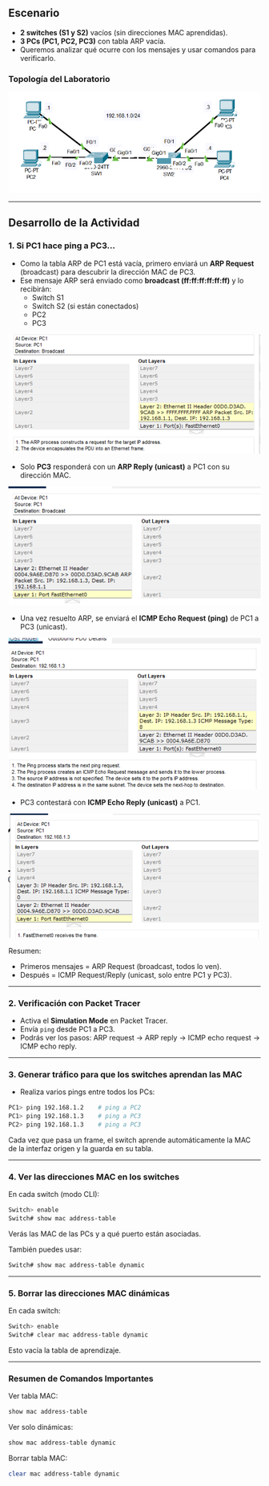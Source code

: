 ## Escenario

* **2 switches (S1 y S2)** vacíos (sin direcciones MAC aprendidas).
* **3 PCs (PC1, PC2, PC3)** con tabla ARP vacía.
* Queremos analizar qué ocurre con los mensajes y usar comandos para verificarlo.

### Topología del Laboratorio

![Topología del Laboratorio](images/lab-dia6/topologia.png)

---
## Desarrollo de la Actividad

### **1. Si PC1 hace ping a PC3…**

* Como la tabla ARP de PC1 está vacía, primero enviará un **ARP Request** (broadcast) para descubrir la dirección MAC de PC3.
* Ese mensaje ARP será enviado como **broadcast (ff:ff:ff:ff:ff:ff)** y lo recibirán:
    * Switch S1
    * Switch S2 (si están conectados)
    * PC2
    * PC3

![ARP Request - Broadcast](images/lab-dia6/arp-request.png)

* Solo **PC3** responderá con un **ARP Reply (unicast)** a PC1 con su dirección MAC.

![ARP Reply - Unicast](images/lab-dia6/arp-reply.png)

* Una vez resuelto ARP, se enviará el **ICMP Echo Request (ping)** de PC1 a PC3 (unicast).

![ICMP Echo Request](images/lab-dia6/icmp-request.png)

* PC3 contestará con **ICMP Echo Reply (unicast)** a PC1.

![ICMP Echo Reply](images/lab-dia6/icmp-reply.png)

Resumen:
* Primeros mensajes = ARP Request (broadcast, todos lo ven).
* Después = ICMP Request/Reply (unicast, solo entre PC1 y PC3).

---
### **2. Verificación con Packet Tracer**

* Activa el **Simulation Mode** en Packet Tracer.
* Envía `ping` desde PC1 a PC3.
* Podrás ver los pasos: ARP request → ARP reply → ICMP echo request → ICMP echo reply.

---
### **3. Generar tráfico para que los switches aprendan las MAC**

* Realiza varios pings entre todos los PCs:

```bash
PC1> ping 192.168.1.2    # ping a PC2
PC1> ping 192.168.1.3    # ping a PC3
PC2> ping 192.168.1.3    # ping a PC3
````

Cada vez que pasa un frame, el switch aprende automáticamente la MAC de la interfaz origen y la guarda en su tabla.

-----

### **4. Ver las direcciones MAC en los switches**

En cada switch (modo CLI):

```bash
Switch> enable
Switch# show mac address-table
```

Verás las MAC de las PCs y a qué puerto están asociadas.

También puedes usar:

```bash
Switch# show mac address-table dynamic
```

-----

### **5. Borrar las direcciones MAC dinámicas**

En cada switch:

```bash
Switch> enable
Switch# clear mac address-table dynamic
```

Esto vacía la tabla de aprendizaje.

-----

### Resumen de Comandos Importantes

Ver tabla MAC:

```bash
show mac address-table
```

Ver solo dinámicas:

```bash
show mac address-table dynamic
```

Borrar tabla MAC:

```bash
clear mac address-table dynamic
```

```
```